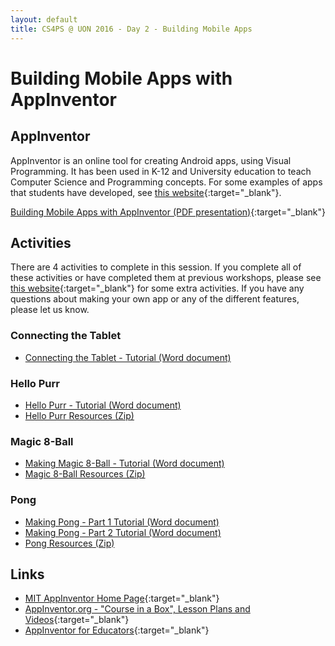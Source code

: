 ```yaml
---
layout: default
title: CS4PS @ UON 2016 - Day 2 - Building Mobile Apps
---
```


# Building Mobile Apps with AppInventor

## AppInventor

AppInventor is an online tool for creating Android apps, using Visual Programming.
It has been used in K-12 and University education to teach Computer Science and Programming concepts. 
For some examples of apps that students have developed, see [this website](http://appinventor.mit.edu/explore/stories.html){:target="_blank"}.

[Building Mobile Apps with AppInventor (PDF presentation)](presentation/presentation.pdf){:target="_blank"}

## Activities

There are 4 activities to complete in this session.
If you complete all of these activities or have completed them at previous workshops, please see [this website](http://appinventor.mit.edu/explore/resources.html){:target="_blank"} for some extra activities.
If you have any questions about making your own app or any of the different features, please let us know.

### Connecting the Tablet
- [Connecting the Tablet - Tutorial (Word document)](connecting_activity.docx)

### Hello Purr
- [Hello Purr - Tutorial (Word document)](HelloPurr_activity.docx)
- [Hello Purr Resources (Zip)](HelloPurr_resources.zip)

### Magic 8-Ball
- [Making Magic 8-Ball - Tutorial (Word document)](8Ball_activity.docx)
- [Magic 8-Ball Resources (Zip)](8Ball_resources.zip)

### Pong
- [Making Pong - Part 1 Tutorial (Word document)](Pong_activity_part1.docx)
- [Making Pong - Part 2 Tutorial (Word document)](Pong_activity_part2.docx)
- [Pong Resources (Zip)](Pong_resources.zip)

## Links

- [MIT AppInventor Home Page](http://appinventor.mit.edu/){:target="_blank"}
- [AppInventor.org - "Course in a Box", Lesson Plans and Videos](http://www.appinventor.org/){:target="_blank"}
- [AppInventor for Educators](http://teach.appinventor.mit.edu/){:target="_blank"}